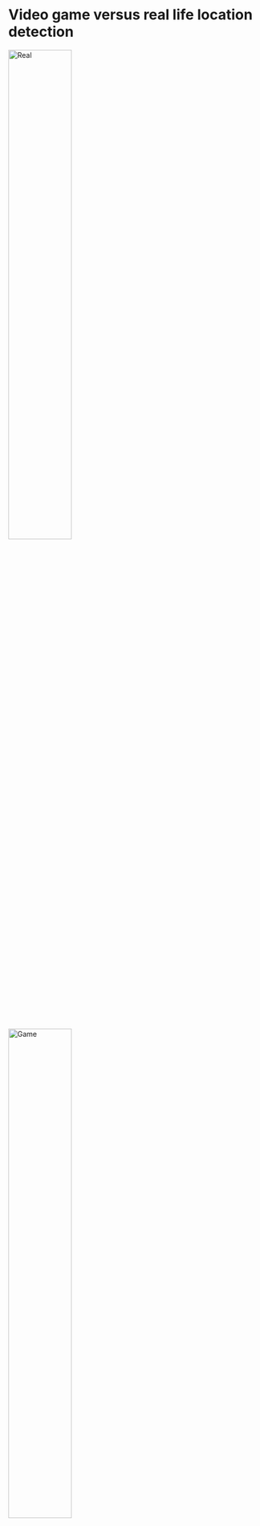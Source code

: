 <h1> Video game versus real life location detection </h1>

  <p float="left">
    <img src="https://i.imgur.com/SQwfUOd.jpeg" alt="Real" style="width:50%"/>
    <img src="https://i.imgur.com/fNgjIw4.jpeg" alt="Game" style="width:50%"/>
  </p>

<p> This project is solely focused on using alexnet to classify whether an image was taken in a video game environment or in real life. </p>

<a href ="https://docs.google.com/presentation/d/11uwLibvIyOP3Jja89rselCYy51umL3-doOeo_R67mz8/edit?usp=sharing"> Presentation </a>

<a href="https://colab.research.google.com/drive/1VHtNswxvq3jf0eEuMmUegs_i1EyA97-5?usp=sharing"> Colab Notebook </a>
